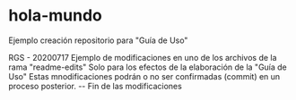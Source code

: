 # hola-mundo
Ejemplo creación repositorio para "Guía de Uso"

RGS - 20200717
Ejemplo de modificaciones en uno de los archivos de la rama "readme-edits"
Solo para los efectos de la elaboración de la "Guía de Uso"
Estas mnodificaciones podrán o no ser confirmadas (commit) en un proceso posterior.
-- Fin de las modificaciones
